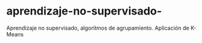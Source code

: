 # aprendizaje-no-supervisado-
Aprendizaje no supervisado, algoritmos de agrupamiento. Aplicación de K-Means 

